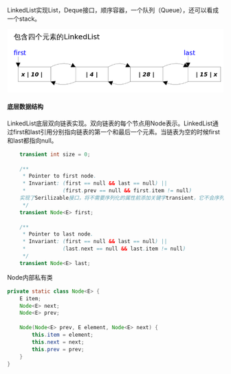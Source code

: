 LinkedList实现List，Deque接口，顺序容器，一个队列（Queue），还可以看成一个stack。

![image](../images/Snipaste_2022-05-23_23-34-11.png)

#### 底层数据结构
LinkedList底层双向链表实现。双向链表的每个节点用Node表示。LinkedList通过first和last引用分别指向链表的第一个和最后一个元素。当链表为空的时候first和last都指向null。

```java
    transient int size = 0;

    /**
     * Pointer to first node.
     * Invariant: (first == null && last == null) ||
     *            (first.prev == null && first.item != null)
    实现了Serilizable接口，将不需要序列化的属性前添加关键字transient，它不会序列化。
     */
    transient Node<E> first;

    /**
     * Pointer to last node.
     * Invariant: (first == null && last == null) ||
     *            (last.next == null && last.item != null)
     */
    transient Node<E> last;
```
Node内部私有类
```java
private static class Node<E> {
    E item;
    Node<E> next;
    Node<E> prev;

    Node(Node<E> prev, E element, Node<E> next) {
        this.item = element;
        this.next = next;
        this.prev = prev;
    }
}
```